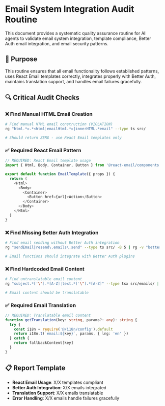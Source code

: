 # Email System Integration Audit Routine

This document provides a systematic quality assurance routine for AI agents to validate email system integration, template compliance, Better Auth email integration, and email security patterns.

## 🎯 **Purpose**

This routine ensures that all email functionality follows established patterns, uses React Email templates correctly, integrates properly with Better Auth, maintains translation support, and handles email failures gracefully.

## 🔍 **Critical Audit Checks**

### **❌ Find Manual HTML Email Creation**
```bash
# Find manual HTML email construction (VIOLATION)
rg "html.*=.*<html|emailHtml.*=|innerHTML.*email" --type ts src/

# Should return ZERO - use React Email templates only
```

### **✅ Required React Email Pattern**
```typescript
// REQUIRED: React Email template usage
import { Html, Body, Container, Button } from '@react-email/components'

export default function EmailTemplate({ props }) {
  return (
    <Html>
      <Body>
        <Container>
          <Button href={url}>Action</Button>
        </Container>
      </Body>
    </Html>
  )
}
```

### **❌ Find Missing Better Auth Integration**
```bash
# Find email sending without Better Auth integration
rg "sendEmail|resend\.emails\.send" --type ts src/ -B 5 | rg -v "betterAuth.*sendMagicLink|betterAuth.*sendInvitationEmail"

# Email functions should integrate with Better Auth plugins
```

### **❌ Find Hardcoded Email Content**
```bash
# Find untranslatable email content  
rg "subject.*['\"].*[A-Z]|text.*['\"].*[A-Z]" --type tsx src/emails/ | rg -v "getTranslation|t\("

# Email content should be translatable
```

### **✅ Required Email Translation**
```typescript
// REQUIRED: Translatable email content
function getTranslation(key: string, params?: any): string {
  try {
    const i18n = require('@/i18n/config').default
    return i18n.t(`email:${key}`, params, { lng: 'en' })
  } catch {
    return fallbackContent[key]
  }
}
```

## 📋 **Report Template**
- **React Email Usage**: X/X templates compliant
- **Better Auth Integration**: X/X emails integrated
- **Translation Support**: X/X emails translatable
- **Error Handling**: X/X emails handle failures gracefully